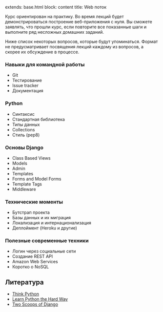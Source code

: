 extends: base.html
block: content
title: Web поток

Курс ориентирован на практику. 
Во время лекций будет демонстрироваться построение веб-приложения с нуля.
Вы сможете заявлять, что прошли курс, если повторите все показанные шаги и выполните ряд несложных домашних заданий.

Ниже список некоторых вопросов, которые будут упоминаться. Формат не предусматривает посвящения лекций каждому из вопросов,
а скорее их обсуждение в процессе.

### Навыки для командной работы

- Git
- Тестирование
- Issue tracker
- Документация

### Python

- Синтаксис
- Стандартная библиотека
- Типы данных
- Collections
- Стиль (pep8)

### Основы Django

- Class Based Views
- Models
- Admin
- Templates
- Forms and Model Forms
- Template Tags
- Middleware

### Технические моменты

- Бутстрап проекта
- Базы данных и их миграция
- Локализация и интернационализация
- Деплоймент (Heroku и другие)

### Полезные современные техники

- Логин через социальные сети
- Создание REST API
- Amazon Web Services
- Коротко о NoSQL

## Литература

- [Think Python](http://www.greenteapress.com/thinkpython/)
- [Learn Python the Hard Way](http://learnpythonthehardway.org/)
- [Two Scoops of Django](https://django.2scoops.org/)
